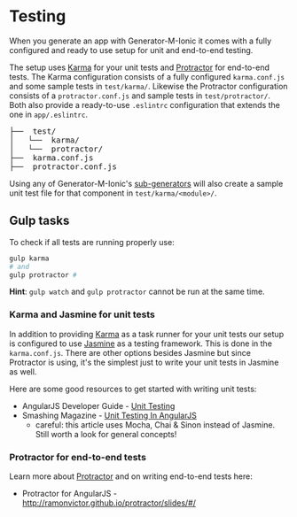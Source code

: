 # Testing
When you generate an app with Generator-M-Ionic it comes with a fully configured and ready to use setup for unit and end-to-end testing.

The setup uses [Karma](http://karma-runner.github.io/) for your unit tests and [Protractor](http://angular.github.io/protractor/#/) for end-to-end tests. The Karma configuration consists of a fully configured `karma.conf.js` and some sample tests in `test/karma/`. Likewise the Protractor configuration consists of a `protractor.conf.js` and sample tests in `test/protractor/`. Both also provide a ready-to-use `.eslintrc` configuration that extends the one in `app/.eslintrc`.

<pre>
├──  test/
│   └──  karma/
│   └──  protractor/
├──  karma.conf.js
├──  protractor.conf.js
</pre>

Using any of Generator-M-Ionic's [sub-generators](./sub_generators.md) will also create a sample unit test file for that component in `test/karma/<module>/`.


## Gulp tasks
To check if all tests are running properly use:

```sh
gulp karma
# and
gulp protractor #
```
**Hint**: `gulp watch` and `gulp protractor` cannot be run at the same time.


### Karma and Jasmine for unit tests
In addition to providing [Karma](http://karma-runner.github.io/) as a task runner for your unit tests our setup is configured to use [Jasmine](http://jasmine.github.io/) as a testing framework. This is done in the `karma.conf.js`. There are other options besides Jasmine but since Protractor is using, it's the simplest just to write your unit tests in Jasmine as well.

Here are some good resources to get started with writing unit tests:
- AngularJS Developer Guide - [Unit Testing](https://docs.angularjs.org/guide/unit-testing)
- Smashing Magazine - [Unit Testing In AngularJS](http://www.smashingmagazine.com/2014/10/introduction-to-unit-testing-in-angularjs/)
  - careful: this article uses Mocha, Chai & Sinon instead of Jasmine. Still worth a look for general concepts!

### Protractor for end-to-end tests
Learn more about [Protractor](https://angular.github.io/protractor/#/) and on writing end-to-end tests here:
  - Protractor for AngularJS - http://ramonvictor.github.io/protractor/slides/#/
